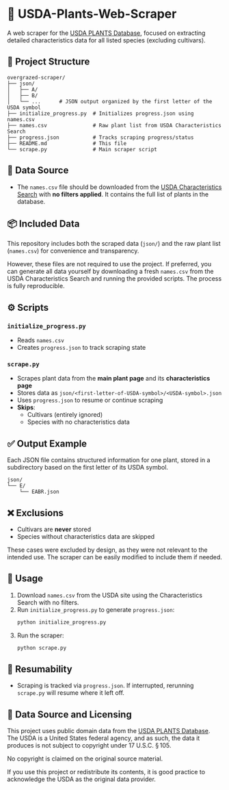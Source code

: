 # 🌿 USDA-Plants-Web-Scraper

A web scraper for the [USDA PLANTS Database](https://plants.usda.gov/), focused on extracting detailed characteristics data for all listed species (excluding cultivars).

## 📁 Project Structure

```
overgrazed-scraper/
├── json/
│   ├── A/
│   ├── B/
│   └── ...      # JSON output organized by the first letter of the USDA symbol
├── initialize_progress.py  # Initializes progress.json using names.csv
├── names.csv               # Raw plant list from USDA Characteristics Search
├── progress.json           # Tracks scraping progress/status
├── README.md               # This file
└── scrape.py               # Main scraper script
```

## 🧪 Data Source

- The `names.csv` file should be downloaded from the [USDA Characteristics Search](https://plants.usda.gov/characteristics-search) with **no filters applied**. It contains the full list of plants in the database.

## 📦 Included Data

This repository includes both the scraped data (`json/`) and the raw plant list (`names.csv`) for convenience and transparency.

However, these files are not required to use the project. If preferred, you can generate all data yourself by downloading a fresh `names.csv` from the USDA Characteristics Search and running the provided scripts. The process is fully reproducible.

## ⚙️ Scripts

### `initialize_progress.py`

- Reads `names.csv`
- Creates `progress.json` to track scraping state

### `scrape.py`

- Scrapes plant data from the **main plant page** and its **characteristics page**
- Stores data as `json/<first-letter-of-USDA-symbol>/<USDA-symbol>.json`
- Uses `progress.json` to resume or continue scraping
- **Skips**:
  - Cultivars (entirely ignored)
  - Species with no characteristics data

## ✅ Output Example

Each JSON file contains structured information for one plant, stored in a subdirectory based on the first letter of its USDA symbol.

```
json/
└── E/
    └── EABR.json
```

## ❌ Exclusions

- Cultivars are **never** stored  
- Species without characteristics data are skipped

These cases were excluded by design, as they were not relevant to the intended use. The scraper can be easily modified to include them if needed.

## 🚀 Usage

1. Download `names.csv` from the USDA site using the Characteristics Search with no filters.
2. Run `initialize_progress.py` to generate `progress.json`:
   ```bash
   python initialize_progress.py
   ```
3. Run the scraper:
   ```bash
   python scrape.py
   ```

## 🔁 Resumability

- Scraping is tracked via `progress.json`. If interrupted, rerunning `scrape.py` will resume where it left off.

## 📄 Data Source and Licensing

This project uses public domain data from the [USDA PLANTS Database](https://plants.usda.gov/). The USDA is a United States federal agency, and as such, the data it produces is not subject to copyright under 17 U.S.C. § 105.

No copyright is claimed on the original source material.

If you use this project or redistribute its contents, it is good practice to acknowledge the USDA as the original data provider.
